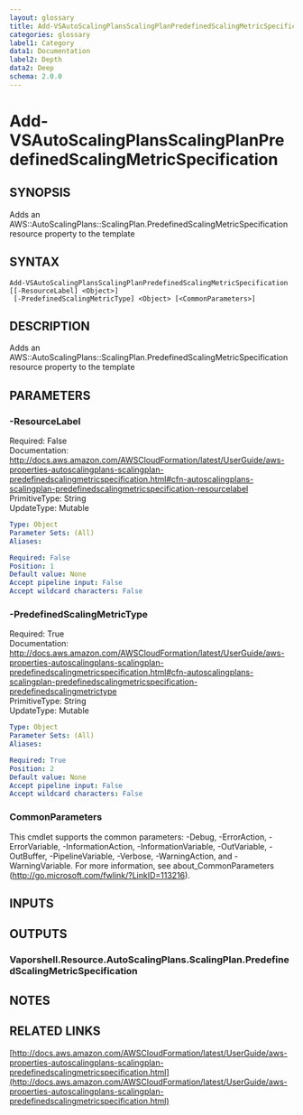 ```yaml
---
layout: glossary
title: Add-VSAutoScalingPlansScalingPlanPredefinedScalingMetricSpecification
categories: glossary
label1: Category
data1: Documentation
label2: Depth
data2: Deep
schema: 2.0.0
---
```


# Add-VSAutoScalingPlansScalingPlanPredefinedScalingMetricSpecification

## SYNOPSIS
Adds an AWS::AutoScalingPlans::ScalingPlan.PredefinedScalingMetricSpecification resource property to the template

## SYNTAX

```
Add-VSAutoScalingPlansScalingPlanPredefinedScalingMetricSpecification [[-ResourceLabel] <Object>]
 [-PredefinedScalingMetricType] <Object> [<CommonParameters>]
```

## DESCRIPTION
Adds an AWS::AutoScalingPlans::ScalingPlan.PredefinedScalingMetricSpecification resource property to the template

## PARAMETERS

### -ResourceLabel
Required: False    
Documentation: http://docs.aws.amazon.com/AWSCloudFormation/latest/UserGuide/aws-properties-autoscalingplans-scalingplan-predefinedscalingmetricspecification.html#cfn-autoscalingplans-scalingplan-predefinedscalingmetricspecification-resourcelabel    
PrimitiveType: String    
UpdateType: Mutable

```yaml
Type: Object
Parameter Sets: (All)
Aliases:

Required: False
Position: 1
Default value: None
Accept pipeline input: False
Accept wildcard characters: False
```

### -PredefinedScalingMetricType
Required: True    
Documentation: http://docs.aws.amazon.com/AWSCloudFormation/latest/UserGuide/aws-properties-autoscalingplans-scalingplan-predefinedscalingmetricspecification.html#cfn-autoscalingplans-scalingplan-predefinedscalingmetricspecification-predefinedscalingmetrictype    
PrimitiveType: String    
UpdateType: Mutable

```yaml
Type: Object
Parameter Sets: (All)
Aliases:

Required: True
Position: 2
Default value: None
Accept pipeline input: False
Accept wildcard characters: False
```

### CommonParameters
This cmdlet supports the common parameters: -Debug, -ErrorAction, -ErrorVariable, -InformationAction, -InformationVariable, -OutVariable, -OutBuffer, -PipelineVariable, -Verbose, -WarningAction, and -WarningVariable.
For more information, see about_CommonParameters (http://go.microsoft.com/fwlink/?LinkID=113216).

## INPUTS

## OUTPUTS

### Vaporshell.Resource.AutoScalingPlans.ScalingPlan.PredefinedScalingMetricSpecification

## NOTES

## RELATED LINKS

[http://docs.aws.amazon.com/AWSCloudFormation/latest/UserGuide/aws-properties-autoscalingplans-scalingplan-predefinedscalingmetricspecification.html](http://docs.aws.amazon.com/AWSCloudFormation/latest/UserGuide/aws-properties-autoscalingplans-scalingplan-predefinedscalingmetricspecification.html)

